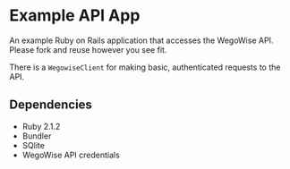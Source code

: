 # Example API App

An example Ruby on Rails application that accesses the WegoWise API. Please
fork and reuse however you see fit.

There is a `WegowiseClient` for making basic, authenticated requests to the API.

## Dependencies

* Ruby 2.1.2
* Bundler
* SQlite
* WegoWise API credentials
